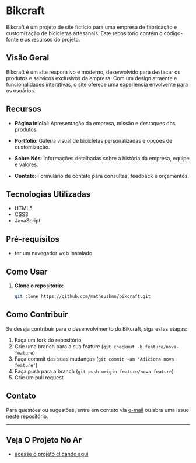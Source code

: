 # Bikcraft

Bikcraft é um projeto de site fictício para uma empresa de fabricação e customização de bicicletas artesanais. Este repositório contém o código-fonte e os recursos do projeto.

## Visão Geral

Bikcraft é um site responsivo e moderno, desenvolvido para destacar os produtos e serviços exclusivos da empresa. Com um design atraente e funcionalidades interativas, o site oferece uma experiência envolvente para os usuários.

## Recursos

- **Página Inicial**: Apresentação da empresa, missão e destaques dos produtos.

- **Portfólio**: Galeria visual de bicicletas personalizadas e opções de customização.

- **Sobre Nós**: Informações detalhadas sobre a história da empresa, equipe e valores.

- **Contato**: Formulário de contato para consultas, feedback e orçamentos.

## Tecnologias Utilizadas

- HTML5
- CSS3 
- JavaScript 

## Pré-requisitos
- ter um navegador web instalado 

## Como Usar

1. **Clone o repositório:**
   ```bash
   git clone https://github.com/matheusknn/bikcraft.git

   
## Como Contribuir

Se deseja contribuir para o desenvolvimento do Bikcraft, siga estas etapas:

1. Faça um fork do repositório
2. Crie uma branch para a sua feature (`git checkout -b feature/nova-feature`)
3. Faça commit das suas mudanças (`git commit -am 'Adiciona nova feature'`)
4. Faça push para a branch (`git push origin feature/nova-feature`)
5. Crie um pull request

## Contato

Para questões ou sugestões, entre em contato via [e-mail](mailto:matheuskenji5@gmail.com) ou abra uma issue neste repositório.

---

## Veja O Projeto No Ar
- <a href="https://matheusknn.github.io/bikcraft/">acesse o projeto clicando aqui<a/>

